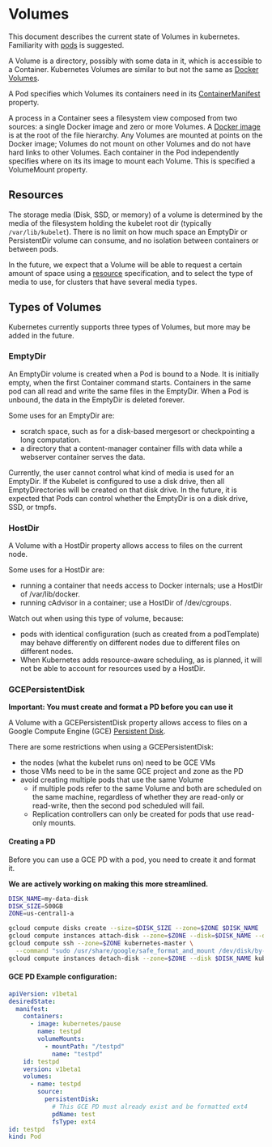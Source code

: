 # Volumes
This document describes the current state of Volumes in kubernetes.  Familiarity with [pods](./pods.md) is suggested.

A Volume is a directory, possibly with some data in it, which is accessible to a Container. Kubernetes Volumes are similar to but not the same as [Docker Volumes](https://docs.docker.com/userguide/dockervolumes/).

A Pod specifies which Volumes its containers need in its [ContainerManifest](https://developers.google.com/compute/docs/containers/container_vms#container_manifest) property.

A process in a Container sees a filesystem view composed from two sources: a single Docker image and zero or more Volumes.  A [Docker image](https://docs.docker.com/userguide/dockerimages/) is at the root of the file hierarchy.  Any Volumes are mounted at points on the Docker image;  Volumes do not mount on other Volumes and do not have hard links to other Volumes.  Each container in the Pod independently specifies where on its its image to mount each Volume.  This is specified a VolumeMount property.

## Resources

The storage media (Disk, SSD, or memory) of a volume is determined by the media of the filesystem holding the kubelet root dir (typically `/var/lib/kubelet`).
There is no limit on how much space an EmptyDir or PersistentDir volume can consume, and no isolation between containers or between pods.

In the future, we expect that a Volume will be able to request a certain amount of space using a [resource](./resources.md) specification,
and to select the type of media to use, for clusters that have several media types.

## Types of Volumes

Kubernetes currently supports three types of Volumes, but more may be added in the future.

### EmptyDir

An EmptyDir volume is created when a Pod is bound to a Node.  It is initially empty, when the first Container command starts.  Containers in the same pod can all read and write the same files in the EmptyDir.  When a Pod is unbound, the data in the EmptyDir is deleted forever.

Some uses for an EmptyDir are:
  - scratch space, such as for a disk-based mergesort or checkpointing a long computation.
  - a directory that a content-manager container fills with data while a webserver container serves the data.

Currently, the user cannot control what kind of media is used for an EmptyDir.  If the Kubelet is configured to use a disk drive, then all EmptyDirectories will be created on that disk drive.  In the future, it is expected that Pods can control whether the EmptyDir is on a disk drive, SSD, or tmpfs.

### HostDir
A Volume with a HostDir property allows access to files on the current node.

Some uses for a HostDir are:
  - running a container that needs access to Docker internals; use a HostDir of /var/lib/docker.
  - running cAdvisor in a container; use a HostDir of /dev/cgroups.

Watch out when using this type of volume, because:
  - pods with identical configuration (such as created from a podTemplate) may behave differently on different nodes due to different files on different nodes.
  - When Kubernetes adds resource-aware scheduling, as is planned, it will not be able to account for resources used by a HostDir.

### GCEPersistentDisk
__Important: You must create and format a PD before you can use it__

A Volume with a GCEPersistentDisk property allows access to files on a Google Compute Engine (GCE)
[Persistent Disk](http://cloud.google.com/compute/docs/disks).

There are some restrictions when using a GCEPersistentDisk:
  - the nodes (what the kubelet runs on) need to be GCE VMs
  - those VMs need to be in the same GCE project and zone as the PD
  - avoid creating multiple pods that use the same Volume
    - if multiple pods refer to the same Volume and both are scheduled on the same machine, regardless of whether they are read-only or read-write, then the second pod scheduled will fail.
    - Replication controllers can only be created for pods that use read-only mounts.

#### Creating a PD
Before you can use a GCE PD with a pod, you need to create it and format it.

__We are actively working on making this more streamlined.__

```sh
DISK_NAME=my-data-disk
DISK_SIZE=500GB
ZONE=us-central1-a

gcloud compute disks create --size=$DISK_SIZE --zone=$ZONE $DISK_NAME
gcloud compute instances attach-disk --zone=$ZONE --disk=$DISK_NAME --device-name temp-data kubernetes-master
gcloud compute ssh --zone=$ZONE kubernetes-master \
  --command "sudo /usr/share/google/safe_format_and_mount /dev/disk/by-id/google-temp-data /mnt/tmp"
gcloud compute instances detach-disk --zone=$ZONE --disk $DISK_NAME kubernetes-master
```

#### GCE PD Example configuration:
```yaml
apiVersion: v1beta1
desiredState:
  manifest:
    containers:
      - image: kubernetes/pause
        name: testpd
        volumeMounts:
          - mountPath: "/testpd"
            name: "testpd"
    id: testpd
    version: v1beta1
    volumes:
      - name: testpd
        source:
          persistentDisk:
            # This GCE PD must already exist and be formatted ext4
            pdName: test
            fsType: ext4
id: testpd
kind: Pod
```

